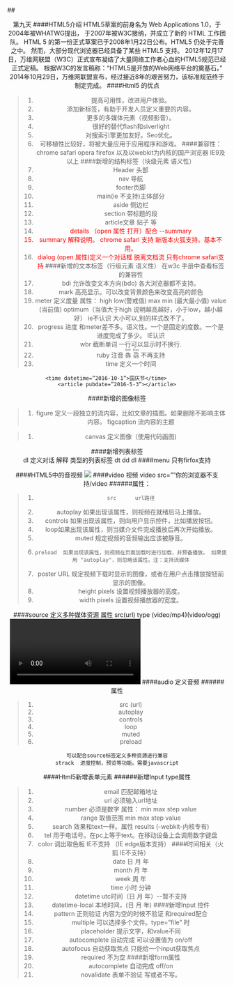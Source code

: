 ##<center>第九天
####HTML5介绍
	HTML5草案的前身名为 Web Applications 1.0，于2004年被WHATWG提出，
	于2007年被W3C接纳，并成立了新的 HTML 工作团队。
	HTML 5 的第一份正式草案已于2008年1月22日公布。HTML5 仍处于完善之中。
	然而，大部分现代浏览器已经具备了某些 HTML5 支持。
	2012年12月17日，万维网联盟（W3C）正式宣布凝结了大量网络工作者心血的HTML5规范已经正式定稿。
	根据W3C的发言稿称：“HTML5是开放的Web网络平台的奠基石。”
	2014年10月29日，万维网联盟宣布，经过接近8年的艰苦努力，该标准规范终于制定完成。
####Html5 的优点      
>1. 提高可用性，改进用户体验。
>2. 添加新标签，有助于开发人员定义重要的内容。
>3. 更多的多媒体元素（视频影音）。
>4. 很好的替代flash和siverlight
>5. 对搜索引擎更加友好。Seo优化。  
>6. 可移植性比较好，将被大量应用于应用程序和游戏。
####兼容性：
	chrome  safari opera  firefox 以及以webkit为内核的国产浏览器   IE9及以上
####新增的结构标签（块级元素  语义性）
>1. Header 头部 
>1. nav 导航
>1. footer页脚 
>1. main(ie 不支持)主体部分
>1. aside 侧边栏    
>1. section 带标题的段 
>1. article文章 贴子 等  
>1. <font color='red'>details （open 属性 打开）配合 --summary
>1. summary  解释说明。 chrome safari 支持 新版本火狐支持。基本不用。
>1. dialog  (open 属性)定义一个对话框 脱离文档流   只有chrome  safari支持</font>
####新增的文本标签（行级元素  语义性）  在w3c 手册中查看标签的兼容性
>1.  bdi  允许改变文本方向(bdo)    各大浏览器都不支持。
>1.  mark  高亮显示。可以改变背景颜色来改变高亮的颜色
>1.   meter 定义度量  属性： high  low(警戒值) max min (最大最小值) value (当前值) optimum（当值大于high 说明越高越好，小于low，越小越好）
 ie不认识     大小可以,别的样式改不了。
>1. progress  进度   和meter差不多。语义性。一个是固定的度数。一个是进度完成了多少。  IE认识
>1. wbr  截断单词   一行可以显示时不换行. 
>1. ruby  注音 <ruby>犇<rt>ben</rt></ruby>   <ruby>骉<rt>biao</rt></ruby>   <rp></rp>不再支持
>1.  time  定义一个时间   

	<time datetime=”2016-10-1”>国庆节</time>  		
	<article pubdate=”2016-5-3”></article>
####新增的图像标签
>1. figure   定义一段独立的流内容，比如文章的插图。如果删除不影响主体内容。
> figcaption   流内容的主题  
	
>1. canvas  定义图像（使用代码画图)
	
	
####新增列表标签  
	dl         定义对话   解释  类型的列表标签
	 dt
	 dd
	dl 
####menu   只有firfox支持

####HTML5中的音视频
<img src="./images/2.png">
####video 视频
video src=””你的浏览器不支持/video
######属性：
>1. 	src      url路径
>1. autoplay		如果出现该属性，则视频在就绪后马上播放。
>1. controls	如果出现该属性，则向用户显示控件，比如播放按钮。
>1.   loop如果出现该属性，则当媒介文件完成播放后再次开始播放。
>1.   muted	  规定视频的音频输出应该被静音。
>1.  	preload	 如果出现该属性，则视频在页面加载时进行加载，并预备播放。 如果使用 "autoplay"，则忽略该属性。注：支持流媒体
>1. poster	 URL	规定视频下载时显示的图像，或者在用户点击播放按钮前显示的图像。
>1. height	 pixels	设置视频播放器的高度。
>1. width	 pixels	设置视频播放器的宽度。

####source 定义多种媒体资源
	属性 src(url)   type (video/mp4)(video/ogg)
	<video controls>
			<source src="../../source/movie.ogg" type="video/ogg">
			<source src="../../source/movie01.mp4" type="video/mp4">
	</video>
####audio 定义音频
######属性  
>1. src (url) 
>1. autoplay  
>1. controls  
>1. loop  
>1. muted  
>1. preload
  	
	可以配合source标签定义多种资源进行兼容
	strack  进度控制，预览等功能。需要javascript

####Html5新增表单元素
######新增Input type属性
>1. email  匹配邮箱地址
>1. url    必须输入url地址
>1. number 必须是数字  属性： min   max   step  value 
>1. range   取值范围  min  max   step   value
>1. search   效果和text一样。属性 results (-webkit-内核专有)
>1. tel	     用于电话号。在pc上等于text。在移动设备上会调用数字键盘
>1. color	 调出取色板    IE不支持 （IE edge版本支持）
####时间相关（火狐 IE不支持）
>1. date  日 月 年
>1. month	月 年
>1. week	周 年
>1. time	小时 分钟
>1. datetime  utc时间（日 月 年）--暂不支持
>1. datetime-local 本地时间，(日 月 年)
####新增Input 控件
>1. pattern  正则验证 内容为空的时候不验证 和required配合
>1. multiple 可以选择多个文件。type=”file” 时
>1. placeholder  提示文字，和value不同  
>1. autocomplete  自动完成    可以设置值为  on/off
>1. autofocus	   自动获取焦点  只能给一个input获取焦点
>1. required		   不为空
####新增form属性  
>1. autocomplete  自动完成  off/on
>1. novalidate 	   表单不验证  写或者不写。